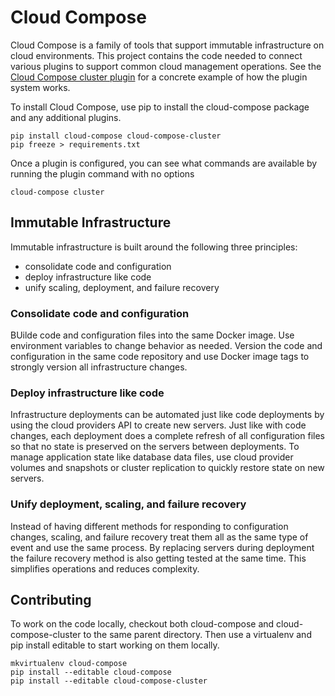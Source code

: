 # Cloud Compose
Cloud Compose is a family of tools that support immutable infrastructure on cloud environments. This project contains the code needed to connect various plugins to support common cloud management operations. See the [Cloud Compose cluster plugin](https://github.com/cloud-compose/cloud-compose-cluster) for a concrete example of how the plugin system works.

To install Cloud Compose, use pip to install the cloud-compose package and any additional plugins.

```
pip install cloud-compose cloud-compose-cluster
pip freeze > requirements.txt
```

Once a plugin is configured, you can see what commands are available by running the plugin command with no options
```
cloud-compose cluster 
```

## Immutable Infrastructure
Immutable infrastructure is built around the following three principles:

* consolidate code and configuration
* deploy infrastructure like code
* unify scaling, deployment, and failure recovery 

### Consolidate code and configuration
BUilde code and configuration files into the same Docker image. Use environment variables to change behavior as needed. Version the code and configuration in the same code repository and use Docker image tags to strongly version all infrastructure changes.

### Deploy infrastructure like code
Infrastructure deployments can be automated just like code deployments by using the cloud providers API to create new servers. Just like with code changes, each deployment does a complete refresh of all configuration files so that no state is preserved on the servers between deployments. To manage application state like database data files, use cloud provider volumes and snapshots or cluster replication to quickly restore state on new servers.

### Unify deployment, scaling, and failure recovery
Instead of having different methods for responding to configuration changes, scaling, and failure recovery treat them all as the same type of event and use the same process. By replacing servers during deployment the failure recovery method is also getting tested at the same time. This simplifies operations and reduces complexity.

## Contributing 
To work on the code locally, checkout both cloud-compose and cloud-compose-cluster to the same parent directory. Then use a virtualenv and pip install editable to start working on them locally.
```
mkvirtualenv cloud-compose
pip install --editable cloud-compose
pip install --editable cloud-compose-cluster
```

